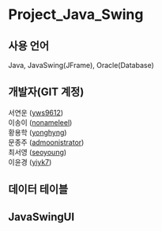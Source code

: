 # Project_Java_Swing

## 사용 언어
Java, JavaSwing(JFrame), Oracle(Database)
## 개발자(GIT 계정)
서연운 ([yws9612](https://github.com/yws9612))  
이송이 ([nonameleel](https://github.com/nonameleel))  
황용학 ([yonghyng](https://github.com/YONGHYNG))  
문종주 ([admoonistrator](https://github.com/admoonistrator))  
최서영 ([seoyoung](https://github.com/seoyoung1029))  
이윤경 ([yiyk7](https://github.com/yiyk7))  

## **데이터 테이블**


## **JavaSwingUI**


